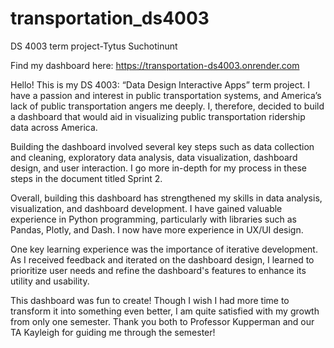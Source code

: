 # transportation_ds4003
DS 4003 term project-Tytus Suchotinunt

Find my dashboard here: https://transportation-ds4003.onrender.com

Hello! This is my DS 4003: “Data Design Interactive Apps” term project. I have a passion and interest in public transportation systems, and America’s lack of public transportation angers me deeply. I, therefore, decided to build a dashboard that would aid in visualizing public transportation ridership data across America.

Building the dashboard involved several key steps such as data collection and cleaning, exploratory data analysis, data visualization, dashboard design, and user interaction. I go more in-depth for my process in these steps in the document titled Sprint 2.

Overall, building this dashboard has strengthened my skills in data analysis, visualization, and dashboard development. I have gained valuable experience in Python programming, particularly with libraries such as Pandas, Plotly, and Dash. I now have more experience in UX/UI design.

One key learning experience was the importance of iterative development. As I received feedback and iterated on the dashboard design, I learned to prioritize user needs and refine the dashboard's features to enhance its utility and usability.

This dashboard was fun to create! Though I wish I had more time to transform it into something even better, I am quite satisfied with my growth from only one semester. Thank you both to Professor Kupperman and our TA Kayleigh for guiding me through the semester!

